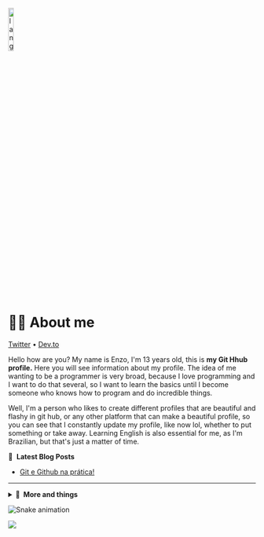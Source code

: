 <p align="left"><img width=15%" src="https://github.com/alansmathew/alansmathew/raw/master/lang.gif" alt="lang image here" /></p>
 
# 👨‍💻 About me

 [Twitter](https://twitter.com/Juntpack) • [Dev.to](https://dev.to/shaylly)

Hello how are you? My name is Enzo, I'm 13 years old, this is **my Git Hhub profile.** Here you will see information about my profile. The idea of me wanting to be a programmer is very broad, because I love programming and I want to do that several, so I want to learn the basics until I become someone who knows how to program and do incredible things.

 Well, I'm a person who likes to create different profiles that are beautiful and flashy in git hub, or any other platform that can make a beautiful profile, so you can see that I constantly update my profile, like now lol, whether to put something or take away.
 Learning English is also essential for me, as I'm Brazilian, but that's just a matter of time.
         
📕 &nbsp;**Latest Blog Posts**
 <!-- BLOG-POST-LIST:START --><!-- BLOG-POST-LIST:END -->
 - [Git e Github na prática!](https://dev.to/shaylly/git-e-github-na-pratica-fdl)
 <!-- BLOG-POST-LIST:END -->         

<hr>
 
<details>
  <summary><b>🎲&nbsp;&nbsp;More&nbsp;and&nbsp;things</b></summary>
  <br/>
 
  <img height="150em" src="https://github-readme-stats.vercel.app/api?username=shaylly&show_icons=true&theme=dracula&include_all_commits=true&count_private=true"/>
 
 </div>
 
  <img width=700 src="https://github-profile-trophy.vercel.app/?username=shaylly&column=8&theme=dracula&no-frame=true"/>
</a>

 </div>
 
 [![Readme Quotes](https://quotes-github-readme.vercel.app/api?type=horizontal&theme=dark)](https://github.com/piyushsuthar/github-readme-quotes)
 
 </details>

  ![Snake animation](https://github.com/shaylly/shaylly/blob/output/github-contribution-grid-snake.svg)
 
 ![](https://komarev.com/ghpvc/?username=your-github-shaylly)
 
